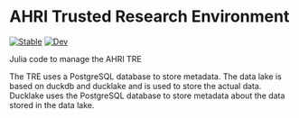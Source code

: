 # AHRI Trusted Research Environment

[![Stable](https://img.shields.io/badge/docs-stable-blue.svg)](https://ahriorg.github.io/AHRI_TRE.jl/stable/)
[![Dev](https://img.shields.io/badge/docs-dev-blue.svg)](https://ahriorg.github.io/AHRI_TRE.jl/dev/)

Julia code to manage the AHRI TRE

The TRE uses a PostgreSQL database to store metadata. The data lake is based on duckdb and ducklake and is used to store the actual data. Ducklake uses the PostgreSQL database to store metadata about the data stored in the data lake.
